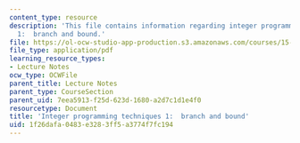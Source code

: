 ```yaml
---
content_type: resource
description: 'This file contains information regarding integer programming techniques
  1:  branch and bound.'
file: https://ol-ocw-studio-app-production.s3.amazonaws.com/courses/15-053-optimization-methods-in-management-science-spring-2013/1f26dafa0483e3283ff5a3774f7fc194_MIT15_053S13_lec12.pdf
file_type: application/pdf
learning_resource_types:
- Lecture Notes
ocw_type: OCWFile
parent_title: Lecture Notes
parent_type: CourseSection
parent_uid: 7eea5913-f25d-623d-1680-a2d7c1d1e4f0
resourcetype: Document
title: 'Integer programming techniques 1:  branch and bound'
uid: 1f26dafa-0483-e328-3ff5-a3774f7fc194
---
```


